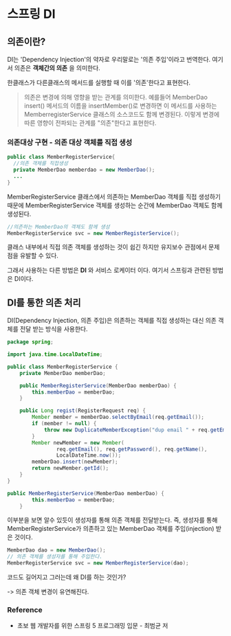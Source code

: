 # 스프링 DI

## 의존이란?

DI는 'Dependency Injection'의 약자로 우리말로는 '의존 주입'이라고 번역한다. 여기서 의존은 **객체간의 의존** 을 의미한다. 

한클래스가 다른클래스의 메서드를 실행할 때 이를 '의존'한다고 표현한다. 

> 의존은 변경에 의해 영향을 받는 관계를 의미한다. 예를들어 MemberDao insert() 메서드의 이름을 insertMember()로 변경하면 이 메서드를 사용하는 MemberregisterService 클래스의 소스코드도 함께 변경된다. 이렇게 변경에 따른 영향이 전파되는 관계를 "의존"한다고 표현한다.



### 의존대상 구현 - 의존 대상 객체를 직접 생성

~~~java
public class MemberRegisterService{
  //의존 객체를 직접생성
  private MemberDao memberdao = new MemberDao();
  ...
}
~~~

MemberRegisterService 클래스에서 의존하는 MemberDao 객체를 직접 생성하기 때문에 MemberRegisterService 객체를 생성하는 순간에 MemberDao 객체도 함께 생성된다.

~~~java
//의존하는 MemberDao의 객체도 함께 생성
MemberRegisterService svc = new MemberRegisterService();
~~~

클래스 내부에서 직접 의존 객체를 생성하는 것이 쉽긴 하지만 유지보수 관점에서 문제점을 유발할 수 있다.

그래서 사용하는 다른 방법은 **DI** 와 서비스 로케이터 이다.  여기서 스프링과 관련된 방법은 DI이다.



## DI를 통한 의존 처리

DI(Dependency Injection, 의존 주입)은 의존하는 객체를 직접 생성하는 대신 의존 객체를 전달 받는 방식을 사용한다. 

~~~java
package spring;

import java.time.LocalDateTime;

public class MemberRegisterService {
	private MemberDao memberDao;

	public MemberRegisterService(MemberDao memberDao) {
		this.memberDao = memberDao;
	}

	public Long regist(RegisterRequest req) {
		Member member = memberDao.selectByEmail(req.getEmail());
		if (member != null) {
			throw new DuplicateMemberException("dup email " + req.getEmail());
		}
		Member newMember = new Member(
				req.getEmail(), req.getPassword(), req.getName(), 
				LocalDateTime.now());
		memberDao.insert(newMember);
		return newMember.getId();
	}
}
~~~



~~~java
public MemberRegisterService(MemberDao memberDao) {
		this.memberDao = memberDao;
	}
~~~

이부분을 보면 알수 있듯이 생성자를 통해 의존 객체를 전달받는다. 즉, 생성자를 통해 MemberRegisterService가 의존하고 있는 MemberDao 객체를 주입(injection) 받은 것이다. 

~~~java
MemberDao dao = new MemberDao();
// 의존 객체를 생성자를 통해 주입한다.
MemberRegisterService svc = new MemberRegisterService(dao);
~~~



코드도 길어지고 그러는데 왜 DI를 하는 것인가?

 -> 의존 객체 변경이 유연해진다.









### Reference 

* 초보 웹 개발자를 위한 스프링 5 프로그래밍 입문 - 최범균 저


